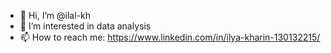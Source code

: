 - 👋 Hi, I’m @ilal-kh
- 👀 I’m interested in data analysis
- 📫 How to reach me: https://www.linkedin.com/in/ilya-kharin-130132215/

<!---
ilal-kh/ilal-kh is a ✨ special ✨ repository because its `README.md` (this file) appears on your GitHub profile.
You can click the Preview link to take a look at your changes.
--->
